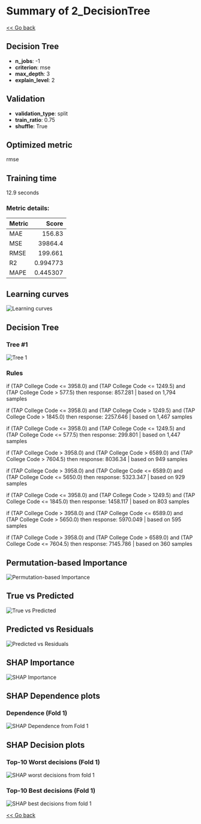# Summary of 2_DecisionTree

[<< Go back](../README.md)


## Decision Tree
- **n_jobs**: -1
- **criterion**: mse
- **max_depth**: 3
- **explain_level**: 2

## Validation
 - **validation_type**: split
 - **train_ratio**: 0.75
 - **shuffle**: True

## Optimized metric
rmse

## Training time

12.9 seconds

### Metric details:
| Metric   |        Score |
|:---------|-------------:|
| MAE      |   156.83     |
| MSE      | 39864.4      |
| RMSE     |   199.661    |
| R2       |     0.994773 |
| MAPE     |     0.445307 |



## Learning curves
![Learning curves](learning_curves.png)

## Decision Tree 

### Tree #1
![Tree 1](learner_fold_0_tree.svg)

### Rules

if (TAP College Code <= 3958.0) and (TAP College Code <= 1249.5) and (TAP College Code > 577.5) then response: 857.281 | based on 1,794 samples

if (TAP College Code <= 3958.0) and (TAP College Code > 1249.5) and (TAP College Code > 1845.0) then response: 2257.646 | based on 1,467 samples

if (TAP College Code <= 3958.0) and (TAP College Code <= 1249.5) and (TAP College Code <= 577.5) then response: 299.801 | based on 1,447 samples

if (TAP College Code > 3958.0) and (TAP College Code > 6589.0) and (TAP College Code > 7604.5) then response: 8036.34 | based on 949 samples

if (TAP College Code > 3958.0) and (TAP College Code <= 6589.0) and (TAP College Code <= 5650.0) then response: 5323.347 | based on 929 samples

if (TAP College Code <= 3958.0) and (TAP College Code > 1249.5) and (TAP College Code <= 1845.0) then response: 1458.117 | based on 803 samples

if (TAP College Code > 3958.0) and (TAP College Code <= 6589.0) and (TAP College Code > 5650.0) then response: 5970.049 | based on 595 samples

if (TAP College Code > 3958.0) and (TAP College Code > 6589.0) and (TAP College Code <= 7604.5) then response: 7145.786 | based on 360 samples





## Permutation-based Importance
![Permutation-based Importance](permutation_importance.png)
## True vs Predicted

![True vs Predicted](true_vs_predicted.png)


## Predicted vs Residuals

![Predicted vs Residuals](predicted_vs_residuals.png)



## SHAP Importance
![SHAP Importance](shap_importance.png)

## SHAP Dependence plots

### Dependence (Fold 1)
![SHAP Dependence from Fold 1](learner_fold_0_shap_dependence.png)

## SHAP Decision plots

### Top-10 Worst decisions (Fold 1)
![SHAP worst decisions from fold 1](learner_fold_0_shap_worst_decisions.png)
### Top-10 Best decisions (Fold 1)
![SHAP best decisions from fold 1](learner_fold_0_shap_best_decisions.png)

[<< Go back](../README.md)
